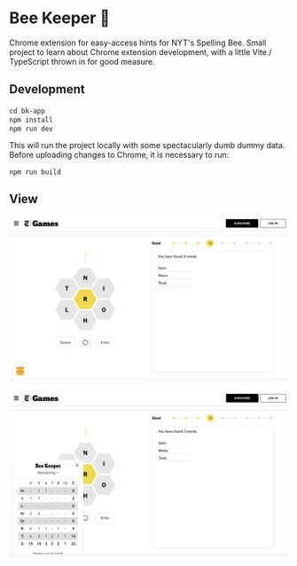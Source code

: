 # Bee Keeper 🐝

Chrome extension for easy-access hints for NYT's Spelling Bee. Small project to learn about Chrome extension development, with a little Vite / TypeScript thrown in for good measure.

## Development

```
cd bk-app
npm install
npm run dev
```

This will run the project locally with some spectacularly dumb dummy data. Before uploading changes to Chrome, it is necessary to run:

```
npm run build
```

## View

![Bee Keeper Icon](./assets/BeeKeeperClosed.png)

![Bee Keeper Open](./assets/BeeKeeperRemaining.png)